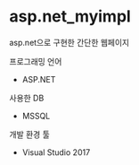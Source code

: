 # asp.net_myimpl
asp.net으로 구현한 간단한 웹페이지


프로그래밍 언어
* ASP.NET 

사용한 DB
* MSSQL 

개발 환경 툴
* Visual Studio 2017 

